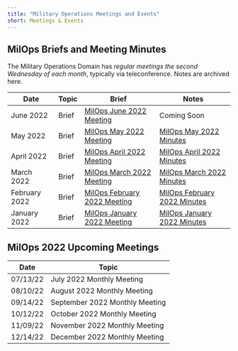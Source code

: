 ```yaml
---
title: "Military Operations Meetings and Events"
short: Meetings & Events
---
```


## MilOps Briefs and Meeting Minutes

The Military Operations Domain has *regular meetings the second Wednesday of each month*, typically via teleconference. Notes are archived here.

|Date|Topic|Brief|Notes|
|---|---|---|---|
|June 2022|Brief|[MilOps June 2022 Meeting](NIEM_MilOps_08June22_StakeholderEngagement_v0.4.pdf)|Coming Soon|
|May 2022|Brief|[MilOps May 2022 Meeting](NIEM_MilOps_11May22_StakeholderEngagement_v0.1.pdf)|[MilOps May 2022 Minutes](MILOPS-Domain-May-2022-Meeting-Notes.pdf)|
|April 2022|Brief|[MilOps April 2022 Meeting](NIEM_MilOps_13Apr22_StakeholderEngagement_v0.1.pdf)|[MilOps April 2022 Minutes](MILOPS-Domain-Apr-2022-Meeting-Notes.pdf)|
|March 2022|Brief|[MilOps March 2022 Meeting](NIEM_MilOps_09Mar22_StakeholderEngagement_v0.1.pdf)|[MilOps March 2022 Minutes](MILOPS-Domain-Mar-2022-Meeting-Notes.pdf)|
|February 2022|Brief|[MilOps February 2022 Meeting](NIEM_MilOps_09Feb22_StakeholderEngagement_v0.1.pdf)|[MilOps February 2022 Minutes](MILOPS-Domain-Feb-2022-Meeting-Notes.pdf)|
|January 2022|Brief|[MilOps January 2022 Meeting](NIEM_MilOps_12Jan22_StakeholderEngagement_v0.1.pdf)|[MilOps January 2022 Minutes](MILOPS-Domain-January-2022-Meeting-Notes.pdf)|

## MilOps 2022 Upcoming Meetings

|Date|Topic|
|---|---|
|07/13/22|July 2022 Monthly Meeting|
|08/10/22|August 2022 Monthly Meeting|
|09/14/22|September 2022 Monthly Meeting|
|10/12/22|October 2022 Monthly Meeting|
|11/09/22|November 2022 Monthly Meeting|
|12/14/22|December 2022 Monthly Meeting|
